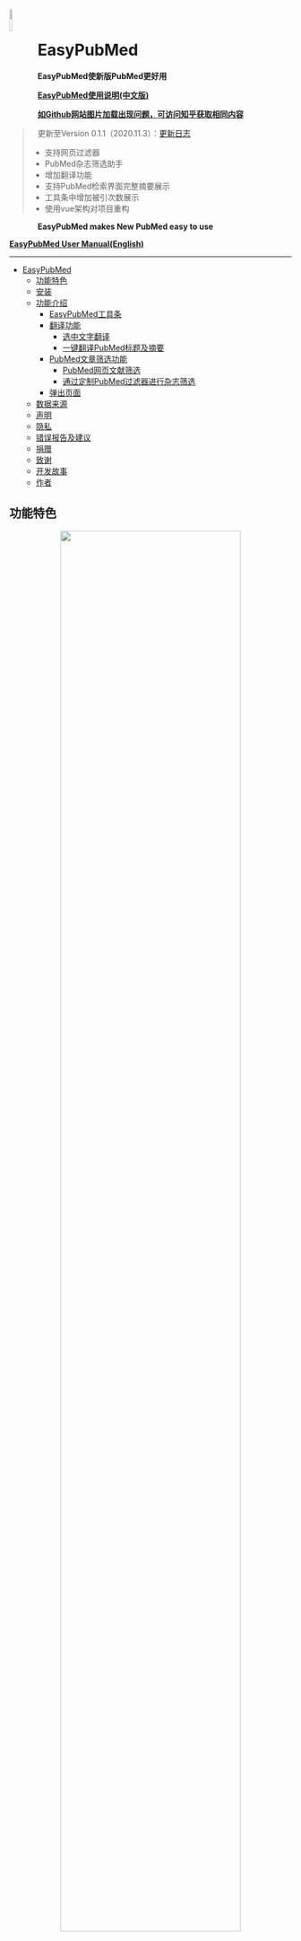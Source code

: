 <left><img src="md_image\ep.png" width=10% style="float:left"/></left>
<br>
<a id="top"></a>
# EasyPubMed 

**EasyPubMed使新版PubMed更好用**

[**EasyPubMed使用说明(中文版)**](https://github.com/naivenaive/EasyPubMed/blob/master/EasyPubMed%E4%BD%BF%E7%94%A8%E8%AF%B4%E6%98%8E.md)

[**如Github网站图片加载出现问题，可访问知乎获取相同内容**](https://zhuanlan.zhihu.com/p/150317440)

> 更新至Version 0.1.1（2020.11.3）：[更新日志](https://github.com/naivenaive/EasyPubMed/blob/master/%E6%9B%B4%E6%96%B0%E6%97%A5%E5%BF%97.md)
> - 支持网页过滤器
> - PubMed杂志筛选助手
> - 增加翻译功能
> - 支持PubMed检索界面完整摘要展示
> - 工具条中增加被引次数展示
> - 使用vue架构对项目重构

**EasyPubMed makes New PubMed easy to use**


 [**EasyPubMed User Manual(English)**](https://github.com/naivenaive/EasyPubMed/blob/master/EasyPubMed%20User%20Manual.md)

-------

- [EasyPubMed](#easypubmed)
  - [功能特色](#功能特色)
  - [安装](#安装)
  - [功能介绍](#功能介绍)
    - [EasyPubMed工具条](#easypubmed工具条)
    - [翻译功能](#翻译功能)
      - [选中文字翻译](#选中文字翻译)
      - [一键翻译PubMed标题及摘要](#一键翻译pubmed标题及摘要)
    - [PubMed文章筛选功能](#pubmed文章筛选功能)
      - [PubMed网页文献筛选](#pubmed网页文献筛选)
      - [通过定制PubMed过滤器进行杂志筛选](#通过定制pubmed过滤器进行杂志筛选)
    - [弹出页面](#弹出页面)
  - [数据来源](#数据来源)
  - [声明](#声明)
  - [隐私](#隐私)
  - [错误报告及建议](#错误报告及建议)
  - [捐赠](#捐赠)
  - [致谢](#致谢)
  - [开发故事](#开发故事)
  - [作者](#作者)

## 功能特色
<p align="center">
<img src="md_image/translation1.gif" width=80% >
</p>

- **文献筛选助手——读什么文献你说了算**
  - 支持根据杂志影响因子、分区、被引用次数等6种模式筛选文献
  - PubMed杂志筛选助手帮您定制杂志过滤器
- **强大翻译功能——翻译从没这么简单，文献阅读没烦恼**
  - 一键翻译PubMed文章标题及摘要
  - 实时英文翻译 = 选中文字+“T”键
- **专为新版PubMed设计的工具条——看摘要、找全文从来不是问题**
  - PubMed搜索界面展示完整摘要
  - 一键点击从Sci-Hub获取全屏全文PDF
  - 显示杂志影响因子
  - 显示杂志JCR分区或中科院分区
  - 显示文章被引用次数
- **通过Edge及Chrome商店审查，安全放心**

<p align="right">
<a href="https://github.com/naivenaive/EasyPubMed/blob/master/EasyPubMed%20User%20Manual.md#functions-and-features">English version: Functions and Features</a>
<br>
<a href="#top">回到顶部</a>
</p>

## 安装

浏览器支持: Chrome, Edge

目前Google及Edge应用商店均已通过应用商店安全审查，您可以通过Chrome及Edge商店添加此扩展0.0.5版本（**非最新0.1.1版本，目前正在审核阶段**）。

- Edge版本地址为https://microsoftedge.microsoft.com/addons/detail/easypubmed/daibhooimgnmhjagkkjamadijfambhid

- Chrome版本地址为（国内访问需使用代理）https://chrome.google.com/webstore/detail/easypubmed/nkpdpmomjhifdobiopmgfjjffacldfje?hl=en
 
如您觉得好用，希望您可以**在商店给予五星好评并留言**，这将有助于此项目的推广。

最新版本EasyPubMed v0.1.1已上传至Github，目前您可以通过开发者模式使用。方法如下
1. 下载扩展插件: 点击此链接[EasyPubMed](https://github.com/naivenaive/EasyPubMed/blob/master/EasyPubMed.zip)，点击download按钮下载EasyPubMed.zip文件。国内如无法下载可以通过此链接[EasyPubmed(国内)](https://easypubmed.coding.net/p/easypubmed/d/easypubmed/git/tree/master/EasyPubMed.zip)下载
2. 解压缩EasyPubMed.zip文件（选择‘解压到当前文件夹’即可）生成EasyPubMed文件夹
3. 打开chrome或edge浏览器，在导航栏输入chrome://extensions（Chrome浏览器）或edge://extensions（Edge浏览器），确保开发者模式打开，点击‘加载解压缩的扩展’按钮，选择EasyPubMed文件夹即可加载成功。
<p align="right">
<a href="https://github.com/naivenaive/EasyPubMed/blob/master/EasyPubMed%20User%20Manual.md#setup">English version: Setup</a>
<br>
<a href="#top">回到顶部</a>
</p>

## 功能介绍

### EasyPubMed工具条
<p align="center">
<img src="md_image/toolbar.png" width=80% >
</p>

**安装EasyPubMed后，在PubMed搜索界面每篇文献下方将会出现EasyPubMed工具条**

0. 点击向下箭头展示该**文献完整摘要**，展开后点击向上箭头复原。摘要字体大小可在 [弹出界面](#option)-More Options-Abstract Font Size中设置，默认为Normal（正常），另有Large（大号），X-Large（超大号）两种字体大小供选择。
1. EasyPubMed图标：链接到EasyPubMed在Github上的主页

2. 显示杂志JCR分区或中科院分区（可在[弹出界面](#option)设置）

   - JCR分区: 采用最新2020年 *Journal Citation Reports*数据，所显示的分区为该杂志在SCIE所用学科类别中的最佳排名。 比如，该杂志在A学科中排名Q1，在B学科中排名Q3，那么依据其最佳排名该杂志被标注为Q1。不同分区杂志采用不同颜色标注，Q1标注为红色，Q1标注为黄色，Q3标注为绿色，Q4标注为灰色。NA表示该杂志未被收录。

    <img src="md_image/image-20200621180515339.png" alt="image-20200621180515339" width=20% />

   - CAS分区：采用2019年12月26日发布的中科院（CAS）文献情报分区表，所显示的分区为该杂志在所用学科类别中的最佳排名。我们采用B1、B2、B3、B4表示该杂志在1区、2区、3区、4区。不同分区杂志采用不同颜色标注，B1标注为红色，B1标注为黄色，B3标注为绿色，B4标注为灰色。NA表示该杂志未被收录。

    <img src="md_image/image-20200621181012739.png" alt="image-20200621181012739" width=20% />

   - JCR分区与CAS分区差异请参见 https://zhuanlan.zhihu.com/p/78144183

3. 显示杂志影响因子:  采用最新2020年 *Journal Citation Reports*数据，NA表示该杂志未被收录。
   
4. 显示该篇论文在Pubmed数据库中被引用次数，0表示该杂志未被引用，NA表示未能正确获取该杂志被引用信息。

5. 链接至该文章所对应的Sci-Hub页面。如果未找到该杂志doi，此链接将失活变为灰色。
<p align="center">
   <img src="md_image/image-20200622185138582.png" alt="image-20200622185138582" width=70% />
</p>

6. 全屏显示全文PDF，这是通过进一步分析Sci-Hub页面所获得的全屏PDF链接，可能需要几秒钟加载时间。如果可以获取全文PDF，此链接将被激活并显示'PDF(Full Text)‘，否则连接将变成灰色并显示'PDF(NOT FOUND)'。
<p align="center">
      <img src="md_image/image-20200622073622374.png" alt="image-20200622073622374" width=70% />
</p>

7. 用BibTex格式展示该文章信息。该信息通过访问NCBI数据库分析得到，可能需要几秒钟时间，如果获取失败将有提示出现。可以点击下方按钮选择保存此信息为txt文件或复制到剪贴板。下载文件的文件名及该文章BibTex编号为：PMID+该文章PMID号+一作姓氏+出版年份，如'PMID32109013_Guan_2020'。
<p align="center">
      <img src="md_image/image-20200622073913101.png" alt="image-20200622073913101" width=70% />
</p>

### 翻译功能
<p align="center">
     <img src="md_image/translation2.gif" width=80% />
</p>

#### 选中文字翻译

- **此功能可在任何页面（包括但不限于PubMed）中使用**
- **选中需要翻译的文字，按翻译快捷键（默认为‘T’）**，即在选中部分文字前方出现翻译结果，以绿色文字展示。
- **双击‘EP’图标或翻译绿色字体部分可关闭所对应翻译结果，按翻译清除快捷键（默认为‘Z’）清除界面所有翻译结果**
- 翻译结果由Google翻译提供，点按‘G’图标可以进入Google翻译界面。
- 若选中部分为单词或短语可展示Bing词典翻译结果，点按‘B’图标可以进入Bing词典界面。
- 翻译功能默认开启，可通过 [弹出界面](#option)-More Options- Enable Translation 设置关闭此功能
- 翻译快捷键、翻译清除快捷键可以在 [弹出界面](#option)-More Options-Translate Key/Clear Key 中设置，快捷键可使用A-Z任一字母，但两者不能相同。
- 翻译目标语言可以在 [弹出界面](#option)-More Options-Target Language 中设置，默认为Chinese Simplified(简体中文)。

#### 一键翻译PubMed标题及摘要
<p align="center">
     <img src="md_image/translation3.gif" width=80% />
</p>

- 每篇文章标题后均有标题翻译按键，点击此按键即刻获取标题翻译结果
- 在PubMed搜索界面，点击摘要全文前端摘要翻译按键即可获取此篇摘要翻译结果。在PubMed单篇文章展示界面，点击摘要末尾处摘要翻译按键即可获取此篇摘要翻译结果。
- 与选中翻译功能一致，双击‘EP’图标或翻译绿色字体部分可关闭所对应翻译结果，按翻译清除快捷键（默认为‘Z’）清除界面所有翻译结果
- 此功能默认开启，可通过 [弹出界面](#option)-More Options- Translation Button设置关闭此功能

### PubMed文章筛选功能
#### PubMed网页文献筛选


- PubMed网页文献筛选功能可按您的需求选择性展示部分文献，如展示影响因子大于3分杂志收录的文献、位于中科院分区一区杂志收录的文献、引用次数大于10次的文献等。此功能通过EASYPUBMED FILTER实现。
 
<p align="center">
     <img src="md_image/easypubmedFilter.png" width=80% />
</p>

- EASYPUBMED FILTER在PubMed搜索界面左侧，提供以下六种文章筛选方案（见上图）：影响因子（IMPACT FACTOR）、JCR分区（JCR QUARTILE）、CAS分区（CAS BLOCK）、是否为顶级杂志（TOP/NON-TOP JOURNAL）、是否为SCI收录杂志（SCI/NON-SCI INDEXED JOURNAL）、是否为高频引用文章（HIGHLY CITED PAPERS）。点击任一个选项其下方将出现对应筛选的具体标准。
  - 影响因子：可在‘Min’（最小值）和‘Max’（最大值）处设置杂志影响因子范围。如设置Min为3，Max为10，则仅展示影响因子在3-10分之间文章，而不在此区间内的文章将会被自动隐藏。
  - JCR分区：按JCR分区筛选，如勾选Q1、Q2，则展示位于JCR分区1区和2区的杂志所收录的文章，其余文章将被自动隐藏。
  - CAS分区：按中科院（CAS）分区筛选，与JCR分区类似
  - 是否为顶级杂志：按是否为顶级杂志筛选
    - 顶级杂志指在中国科学院文献情报中心期刊分区中被划为顶刊的杂志
  - 是否为SCI收录杂志：按是否被SCIE收录筛选
  - 是否为高频引用文章：根据文章被引用次数筛选，如设置为10，则仅展示被引用超过10次的文章，其余文章将被隐藏。
- 设置筛选标准后，点击下方Activate EasyPubMed Filter按键对搜索结果进行筛选，如修改筛选标准需点击Refresh EasyPubMed Filter重新筛选。单击Deactivate EasyPubMed Filter关闭杂志筛选功能。
- 此功能默认开启，可通过 [弹出界面](#option)-More Options- Enable PubMed Filter设置关闭此功能
#### 通过定制PubMed过滤器进行杂志筛选
- 通过点击[弹出界面](#option)-PubMed Filter Manger打开PubMed杂志筛选助手。
- PubMed杂志筛选助手帮助您筛选您所在专业需重点关注的杂志，自动将杂志目录转化为PubMed过滤器检索式，并帮助您将检索式自动导入PubMed账号，以最大限度满足您对于杂志筛选需求。
- 杂志筛选助手使用方法请参见<a href="https://github.com/naivenaive/EasyPubMed/blob/master/EasyPubMed%20User%20Manual.md#details">PubMed杂志筛选助手使用说明</a>

### 弹出页面

<p align="center">
     <img src="md_image/popup.png" width=80% />
</p>

**左键点击浏览器右上角深蓝色EP（EasyPubMed）按钮将会出现弹出页面，您可在此页面进行参数设置、快捷功能访问并了解EasyPubMed使用。**

1. 设置默认Sci-Hub地址，默认为 https://sci-hub.st/. 您可以在 https://sci-hub.st/, https://sci-hub.se/, https://sci-hub.ee/, https://sci-hub.do/, https://sci-hub.ren/, https://sci-hub.cc/, https://sci-hub.tw/, https://sci-hub.shop/ 中选择合适的Sci-Hub地址。当你发现所有的文章均无法获取全文时，请在此处尝试更改Sci-Hub地址以解决。
2. 如您不知道目前可以选择哪个Sci-Hub网站时，您可点击此处获取推荐的Sci-Hub网站列表
3. <a id="option"></a> 点击More Options设置更多参数：
  - A、B. 选择展示JCR分区或CAS分区。如果一种方法被激活，另一种分区方法将自动关闭。默认采用JCR分区。
  - C. 激活网页文章过滤功能
  - D. 设置在Pubmed搜索界面完整摘要字体大小，默认为Normal（正常），另有Large（大号），X-Large（超大号）供选择
  - E. 激活翻译功能，如此功能关闭则下方翻译相关选项将隐藏
  - F. 选择是否展示PubMed标题翻译按键（下图A）和摘要翻译按键（下图B）。
  - G. 翻译快捷键，默认为"T",可以设置使用A-Z任一字母，但不能与清空翻译快捷键相同。
  - H. 清空翻译快捷键，默认为"Z",可以设置使用A-Z任一字母，但不能与翻译快捷键相同。
  - I. 选择翻译语言，默认翻译为Simplified Chinese（简体中文）。

<p align="center">
     <img src="md_image/toolbar2.png" width=80% />
</p>
<p align="center">
     <img src="md_image/translation3.png" width=80% />
</p>

4. 打开PubMed杂志筛选助手
5. 打开PubMed首页: https://pubmed.ncbi.nlm.nih.gov/
6. 打开您设置的Sci-Hub网站首页：默认为 'https://sci-hub.st/
7. 可在此处键入所要查询杂志的名称、缩写或ISSN、eISSN以检索杂志的信息。杂志信息包括杂志名称、缩写、ISSN，eISSN、是否被SCI收录、杂志影响因子，JCR分区，CAS（中科院）分区、是否为顶级刊物及杂志分类信息等。所有PubMed收录杂志信息均可在此处查询。
8. 词典功能，在此处键入单词以获取必应词典解释。
9. 可在此处输入所寻找文章的PMID号、DOI或论文题目直接连接到Sci-Hub网站获取全文。在此处搜索与在Sci-Hub首页搜索所得结果是一致的。
10.  查看EasyPubMed使用手册
11.  向EasyPubMed报告错误或提出建议
12.  捐助EasyPubMed项目
13. 了解EasyPubMed开发故事及作者
14. EasyPubMed版本号及作者信息
<p align="right">
<a href="https://github.com/naivenaive/EasyPubMed/blob/master/EasyPubMed%20User%20Manual.md#details">English version: Details</a>
<br>
<a href="#top">回到顶部</a>
</p>

## 数据来源

采用杂志唯一的ISSN编号将Pubmed数据库杂志信息、2020年JCR报告、2019年12月26日发布的中科院（CAS）文献情报分区表合并。我们采用Pubmed杂志缩写获取各杂志的影响因子、JCR分区及CAS分区。结果已经过手动核查。但由于JCR及CAS报告可能错误的将eISSN用作ISSN，因此合并过程可能出现错误。如果您发现数据有误，您可以通过发送邮件到<easypubmed.project@gmail.com>或在<https://github.com/naivenaive/EasyPubMed/issues>中发起新提议以将错误信息报告给我们. 

<p align="right">
<a href="https://github.com/naivenaive/EasyPubMed/blob/master/EasyPubMed%20User%20Manual.md#data-source">English version: Data source</a>
<br>
<a href="#top">回到顶部</a>
</p>

## 声明

EasyPubMed及其作者不对此扩展所提供数据（包括JCR杂志影响因子、杂志JCR分区、杂志CAS分区、文章BibTex信息）准确性及 Sci-Hub全文数据来源及准确性负责。如果您希望获取JCR影响因子、杂志JCR分区，请访问JCR官方网站: https://jcr.clarivate.com/. 如果您希望获取中科院（CAS）文献情报分区，请访问: http://www.fenqubiao.com/. 翻译结果由Google翻译及Bing词典提供，EasyPubMed及其作者不对翻译结果负责。
<p align="right">
<a href="https://github.com/naivenaive/EasyPubMed/blob/master/EasyPubMed%20User%20Manual.md#disclaimer">English version: Data source</a>
<br>
<a href="#top">回到顶部</a>
</p>

## 隐私
 该扩展不收集任何可以确定您身份的信息。该扩展使用您所访问的PubMed (https://pubmed.ncbi.nlm.nih.gov/) 网站中所获得文章的相关信息。该扩展会将您所设定的默认Sci-Hub地址及相关设置信息存入到本地存储中。以下信息可能涉及到您的个人信息：
 
 - 您所访问的PubMed网站中所获得文章的相关信息：该扩展通过分析网站中展示的文章信息获取各文章doi号码并将号码传递到后台。在后台，扩展匿名地通过doi号码访问您所选择的Sci-Hub网址以获取该文章是否在Sci-Hub中存在全文。该信息被传递到前台以激活或失活“Full-text"按钮的形式显示在页面中。在此过程中未传递您的任何私人信息。
 - 您所需要翻译的相关文字：该扩展将您需要翻译的文字发送至后台。在后台，扩展匿名地将需要翻译的文字发送至相应翻译网站以获取翻译结果。在此过程中未传递您的任何私人信息。

EasyPubMed尊重您的的数据隐私。您任何私人信息均未被搜集、分享、上传或向第三方披露。如有任何有关数据搜集及隐私方面的问题，您可以随时联系 easypubmed.project@gmail.com。

<p align="right">
<a href="https://github.com/naivenaive/EasyPubMed/blob/master/EasyPubMed%20User%20Manual.md#privacy-policy">English version: Privacy policy</a>
<br>
<a href="#top">Back to top</a>
</p>

## 错误报告及建议

我们正在为此扩展增添更多功能，如果您有想法或建议请告知我们。如果您发现数据错误请告知我们。您可以通过发送邮件到<easypubmed.project@gmail.com>或在<https://github.com/naivenaive/EasyPubMed/issues>中发起新提议以将错误信息报告给我们。非常希望得到您的反馈。

<p align="right">
<a href="https://github.com/naivenaive/EasyPubMed/blob/master/EasyPubMed%20User%20Manual.md#bug-report-and-suggestion">English version: Bug report and suggestion</a>
<br>
<a href="#top">回到顶部</a>
</p>



## 捐赠

EasyPubMed是完全免费的。此扩展开发过程需要耗费很大的时间和精力，**如果您觉得此扩展有用、好用，能否请作者吃一份烤冷面（10元），喝一杯咖啡（20元），一盘锅包肉（50元）或一顿美味的海底捞（100元）呢**？我将深受鼓舞并尽力维护好此项目。

<p align='center'>
<left><img src="md_image/image_20200623115902.jpg" alt="image_20200623115902.jpg"  width=30% />
</p>

<p align="right">
<a href="https://github.com/naivenaive/EasyPubMed/blob/master/EasyPubMed%20User%20Manual.md#donation">English version: Donation</a>
<br>
<a href="#top">回到顶部</a>
</p>

## 致谢

感谢所有向此项目捐赠及提出宝贵意见的用户，您的支持使此项目变得更有生机。感谢参与EasyPubMed 0.1.0版本内测的朋友们，感谢你们提出的宝贵建议。
感谢DremyGit/ChromeBingDict项目对本插件翻译功能的启示。

<p align="right">
<a href="https://github.com/naivenaive/EasyPubMed/blob/master/EasyPubMed%20User%20Manual.md#donation">English version: Donation</a>
<br>
<a href="#top">回到顶部</a>
</p>

## 开发故事

我是一名医学生，经常使用Pubmed查阅文献。几年前，我发现了名为Pubmedy的扩展插件。该插件帮助我节省了大量查阅全文的时间。尽管此插件非常好用，但是2018年就停止更新了。2020年5月Pubmed停止了对旧版本的支持并以新版本替代，自此Pubmedy插件再也不能使用。在使用新版本Pubmed过程中，没有此插件的帮助我感觉很不适应。此外，我经常需要用到BibTex格式的文件，而Pubmed并不直接提供此种格式的下载。因此，我决定制作一个为新版Pubmed设计的新插件。

作为一名医学生，我对于编程仅限于用R、Python进行数据处理，我完全不了解如何编写这样的插件。在我下定决心后，我开始自学 JavaScript，CSS及 HTML前端开发知识。以原Pubmedy插件作为老师，结合自学内容在克服了重重困难后成功制作EasyPubMed插件第一版。

距离第一版EasyPubMed插件发布至今已有4个多月了，目前根据Chrome商店统计已超过2000+的下载量。感谢广大广大医务科研工作者对此插件的支持。在这段时间我收到了很多用户的反馈，听取了很多宝贵意见。在这四个月中，我经历了很多也学习了很多新的前端开发相关知识。在此最新版本中，我使用vue框架重塑了插件核心并加入了大家需求比较集中的翻译及文献过滤功能。希望大家对这些新增功能满意。

由于水平有限，制作过程中难免会出现一些bug，希望您可以将您的体验及所发现的错误报告给我easypubmed.project@gmail.com，我将非常感激。EasyPubMed目前仍在改进中，如果您有好的想法或需求，也非常希望您能告诉我。
<p align="right">
<a href="https://github.com/naivenaive/EasyPubMed/blob/master/EasyPubMed%20User%20Manual.md#developing-story">English version: Developing story</a>
<br>
<a href="#top">回到顶部</a>
</p>

## 作者
<left><img src="md_image/image-20200622192159106.png" alt="image-20200622192159106"  width=10% />

**田振**

**经历**

- 2010-2015：上海交通大学医学院就读临床医学

- 2015-2018：复旦大学上海医学院就读；华山医院皮肤科住院医生

- 2018-今：自由职业，等待机会与希望，愿神保佑

**兴趣爱好**

- 聊人生和希望
- 皮肤病诊疗 (银屑病、痤疮、脱发等), 医疗美容 (护肤品、激光等)
- 医学科普
- 医学统计及生物信息学，使用R、Python处理医学相关数据
- 最近喜欢前端编程（JavaScript，CSS，HTML，Vue）开发扩展

>**如果您和我有相似的兴趣，或者您遇到困难觉得我的兴趣爱好可能对您有所帮助，或者您有一些兼职工作如医学材料翻译、医学科普制作等我可以帮助完成，亦或您单纯想同我聊一聊人生和希望，欢迎与我联系。**

**联系方式**

- Email: tianzhenwork@outlook.com
- 知乎: https://www.zhihu.com/people/naivenaive

<p align="right">
<a href="https://github.com/naivenaive/EasyPubMed/blob/master/EasyPubMed%20User%20Manual.md#author">English version: Author</a>
<br>
<a href="#top">回到顶部</a>
</p>

